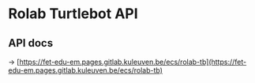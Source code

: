 <!--
SPDX-FileCopyrightText: 2022 Senne Van Baelen

SPDX-License-Identifier: Apache-2.0
-->

# Rolab Turtlebot API

## API docs

&rarr; 
[https://fet-edu-em.pages.gitlab.kuleuven.be/ecs/rolab-tb](https://fet-edu-em.pages.gitlab.kuleuven.be/ecs/rolab-tb)
